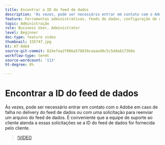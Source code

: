```yaml
---
title: Encontrar a ID do feed de dados
description: 'Às vezes, pode ser necessário entrar em contato com o Adobe em caso de falha no delivery do feed de dados ou com uma solicitação para reenviar um arquivo do feed de dados. É conveniente que a equipe de suporte ao cliente atenda a essas solicitações se a ID do feed de dados for fornecida pelo cliente. '
feature: Ferramentas administrativas, feeds de dados, configuração de dados e coleta
topic: Administração
role: Business User, Administrator
level: Beginner
doc-type: feature video
thumbnail: 335747.jpg
kt: KT-8464
source-git-commit: 824efaa2f806a578839caaaed0c5c5dda8173b9a
workflow-type: tm+mt
source-wordcount: '113'
ht-degree: 0%

---
```



# Encontrar a ID do feed de dados

Às vezes, pode ser necessário entrar em contato com o Adobe em caso de falha no delivery do feed de dados ou com uma solicitação para reenviar um arquivo do feed de dados. É conveniente que a equipe de suporte ao cliente atenda a essas solicitações se a ID do feed de dados for fornecida pelo cliente.


>[!VIDEO](https://video.tv.adobe.com/v/335747/?quality=12&learn=on)
